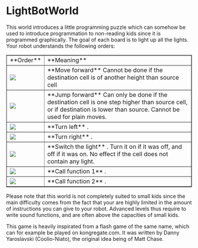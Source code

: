 
# LightBotWorld #
This world introduces a little programming puzzle which can somehow be used to introduce programmation to non-reading kids since it is programmed graphically.
The goal of each board is to light up all the lights. Your robot understands the following orders: 

<table border=1>
	<tr>
		<td > **Order** </td>
		<td > **Meaning** </td>
	</tr>
	<tr>
		<td > <img src="resources/lightbot/forward.png" /> </td>
		<td > **Move forward** Cannot be done if the destination cell is of another height than source cell </td>
	</tr>
	<tr>
		<td > <img src="resources/lightbot/jump.png" /> </td>
		<td > **Jump forward** Can only be done if the destination cell is one step higher than source cell, or if destination is lower than source. Cannot be used for plain moves. </td>
	</tr>
	<tr>
		<td > <img src="resources/lightbot/left.png" /> </td>
		<td > **Turn left** . </td>
	</tr>
	<tr>
		<td > <img src="resources/lightbot/right.png" /> </td>
		<td > **Turn right** . </td>
	</tr>
	<tr>
		<td > <img src="resources/lightbot/light.png" /> </td>
		<td > **Switch the light** . Turn it on if it was off, and off if it was on. No effect if the cell does not contain any light. </td>
	</tr>
	<tr>
		<td > <img src="resources/lightbot/f1.png" /> </td>
		<td > **Call function 1** . </td>
	</tr>
	<tr>
		<td > <img src="resources/lightbot/f2.png" /> </td>
		<td > **Call function 2** . </td>
	</tr>
</table>

Please note that this world is not completely suited to small kids since the main difficulty comes from the fact that your are highly limited in the amount of instructions you can give to your robot. Advanced levels thus require to write sound functions, and are often above the capacities of small kids.

This game is heavily inspirated from a flash game of the same name, which can for example be played on kongregate.com. It was written by Danny Yaroslavski (Coolio-Niato), the original idea being of Matt Chase.

